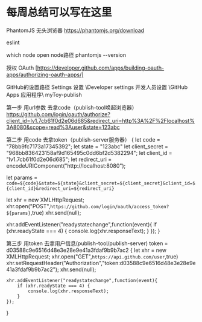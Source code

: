 # 每周总结可以写在这里

PhantomJS 无头浏览器
https://phantomjs.org/download

eslint

which node
open node路径
phantomjs --version

授权 OAuth [https://developer.github.com/apps/building-oauth-apps/authorizing-oauth-apps/]

GitHub的设置路径
Settings 设置 \Developer settings 开发人员设置 \GitHub Apps 应用程序\ myToy-publish


第一步 用url参数 去拿code（publish-tool唤起浏览器）
https://github.com/login/oauth/authorize?client_id=Iv1.7cb61f0d2e06d685&redirect_uri=http%3A%2F%2Flocalhost%3A8080&scope=read%3Auser&state=123abc


第二步 用code 去拿token（publish-server服务器）
{
let code = "78bb9fc7173a17345392";
let state = "123abc"
let client_secret = "968bb836423158af9d165495c0dd6bf2d5382294";
let client_id = "Iv1.7cb61f0d2e06d685";
let redirect_uri = encodeURIComponent("http://localhost:8080");

let params = `code=${code}&state=${state}&client_secret=${client_secret}&client_id=${client_id}&redirect_uri=${redirect_uri}`

let xhr = new XMLHttpRequest;
xhr.open("POST",`https://github.com/login/oauth/access_token?${params}`,true)
xhr.send(null);

xhr.addEventListener("readystatechange",function(event){
    if (xhr.readyState === 4) {
        console.log(xhr.responseText);
    }
});
}


第三步 用token 去拿用户信息(publish-tool/publish-server)
token = d03588c9e6516d48e3e28e9e41a3fdaf9b9b7ac2
{
    let xhr = new XMLHttpRequest;
    xhr.open("GET",`https://api.github.com/user`,true)
    xhr.setRequestHeader("Authorization","token:d03588c9e6516d48e3e28e9e41a3fdaf9b9b7ac2");
    xhr.send(null);

    xhr.addEventListener("readystatechange",function(event){
        if (xhr.readyState === 4) {
            console.log(xhr.responseText);
        }
    });
}

